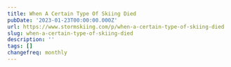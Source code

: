 ```yaml
---
title: When A Certain Type Of Skiing Died
pubDate: '2023-01-23T00:00:00.000Z'
url: https://www.stormskiing.com/p/when-a-certain-type-of-skiing-died
slug: when-a-certain-type-of-skiing-died
description: ''
tags: []
changefreq: monthly
---
```


<!-- Add post content below -->
